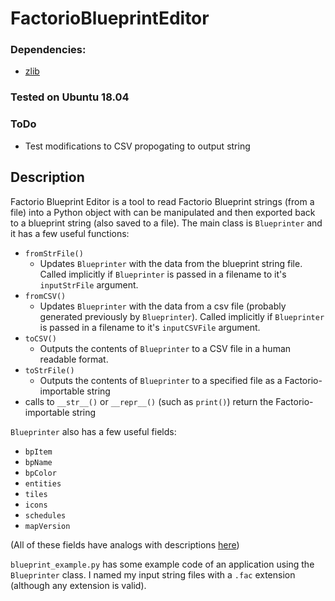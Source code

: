 # FactorioBlueprintEditor

### Dependencies:
- [zlib](https://www.zlib.net/ )

### Tested on Ubuntu 18.04

### ToDo
- Test modifications to CSV propogating to output string

## Description
Factorio Blueprint Editor is a tool to read Factorio Blueprint strings (from a file) into a Python object with can be manipulated and then exported back to a blueprint string (also saved to a file).
The main class is `Blueprinter` and it has a few useful functions:
- `fromStrFile()`
  - Updates `Blueprinter` with the data from the blueprint string file. Called implicitly if `Blueprinter` is passed in a filename to it's `inputStrFile` argument.
- `fromCSV()`
  - Updates `Blueprinter` with the data from a csv file (probably generated previously by `Blueprinter`). Called implicitly if `Blueprinter` is passed in a filename to it's `inputCSVFile` argument.
- `toCSV()`
  - Outputs the contents of `Blueprinter` to a CSV file in a human readable format.
- `toStrFile()`
  - Outputs the contents of `Blueprinter` to a specified file as a Factorio-importable string
- calls to `__str__()` or `__repr__()` (such as `print()`) return the Factorio-importable string

`Blueprinter` also has a few useful fields:
- `bpItem`
- `bpName`
- `bpColor`
- `entities`
- `tiles`
- `icons`
- `schedules`
- `mapVersion`

(All of these fields have analogs with descriptions [here](https://wiki.factorio.com/Blueprint_string_format#Blueprint_object))

`blueprint_example.py` has some example code of an application using the `Blueprinter` class. I named my input string files with a `.fac` extension (although any extension is valid).



